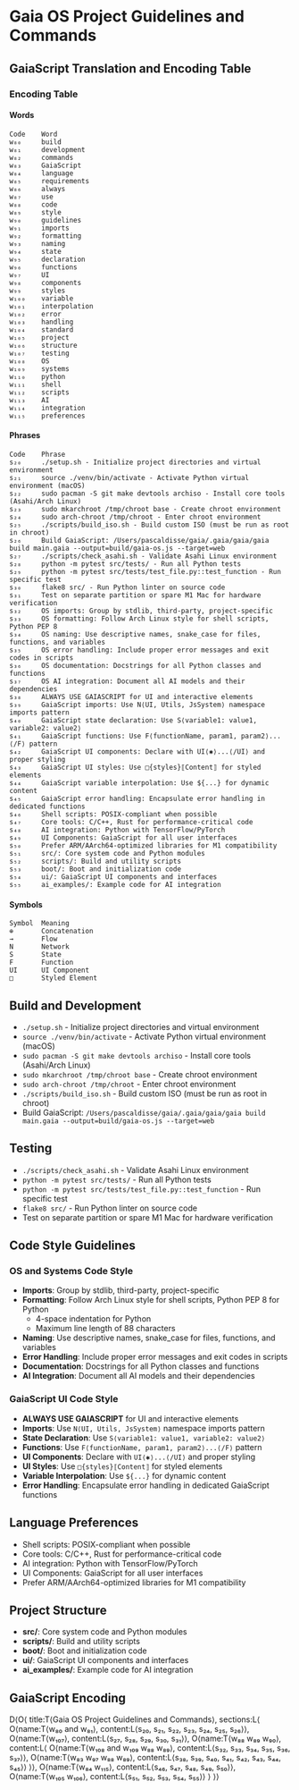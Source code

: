 # Gaia OS Project Guidelines and Commands

## GaiaScript Translation and Encoding Table

### Encoding Table
#### Words
```
Code    Word
w₈₀     build
w₈₁     development
w₈₂     commands
w₈₃     GaiaScript
w₈₄     language
w₈₅     requirements
w₈₆     always
w₈₇     use
w₈₈     code
w₈₉     style
w₉₀     guidelines
w₉₁     imports
w₉₂     formatting
w₉₃     naming
w₉₄     state
w₉₅     declaration
w₉₆     functions
w₉₇     UI
w₉₈     components
w₉₉     styles
w₁₀₀    variable
w₁₀₁    interpolation
w₁₀₂    error
w₁₀₃    handling
w₁₀₄    standard
w₁₀₅    project
w₁₀₆    structure
w₁₀₇    testing
w₁₀₈    OS
w₁₀₉    systems
w₁₁₀    python
w₁₁₁    shell
w₁₁₂    scripts
w₁₁₃    AI
w₁₁₄    integration
w₁₁₅    preferences
```

#### Phrases
```
Code    Phrase
s₂₀     ./setup.sh - Initialize project directories and virtual environment
s₂₁     source ./venv/bin/activate - Activate Python virtual environment (macOS)
s₂₂     sudo pacman -S git make devtools archiso - Install core tools (Asahi/Arch Linux)
s₂₃     sudo mkarchroot /tmp/chroot base - Create chroot environment
s₂₄     sudo arch-chroot /tmp/chroot - Enter chroot environment
s₂₅     ./scripts/build_iso.sh - Build custom ISO (must be run as root in chroot)
s₂₆     Build GaiaScript: /Users/pascaldisse/gaia/.gaia/gaia/gaia build main.gaia --output=build/gaia-os.js --target=web
s₂₇     ./scripts/check_asahi.sh - Validate Asahi Linux environment
s₂₈     python -m pytest src/tests/ - Run all Python tests
s₂₉     python -m pytest src/tests/test_file.py::test_function - Run specific test
s₃₀     flake8 src/ - Run Python linter on source code
s₃₁     Test on separate partition or spare M1 Mac for hardware verification
s₃₂     OS imports: Group by stdlib, third-party, project-specific
s₃₃     OS formatting: Follow Arch Linux style for shell scripts, Python PEP 8
s₃₄     OS naming: Use descriptive names, snake_case for files, functions, and variables
s₃₅     OS error handling: Include proper error messages and exit codes in scripts
s₃₆     OS documentation: Docstrings for all Python classes and functions
s₃₇     OS AI integration: Document all AI models and their dependencies
s₃₈     ALWAYS USE GAIASCRIPT for UI and interactive elements
s₃₉     GaiaScript imports: Use N⟨UI, Utils, JsSystem⟩ namespace imports pattern
s₄₀     GaiaScript state declaration: Use S⟨variable1: value1, variable2: value2⟩
s₄₁     GaiaScript functions: Use F⟨functionName, param1, param2⟩...⟨/F⟩ pattern
s₄₂     GaiaScript UI components: Declare with UI⟨✱⟩...⟨/UI⟩ and proper styling
s₄₃     GaiaScript UI styles: Use □{styles}⟦Content⟧ for styled elements
s₄₄     GaiaScript variable interpolation: Use ${...} for dynamic content
s₄₅     GaiaScript error handling: Encapsulate error handling in dedicated functions
s₄₆     Shell scripts: POSIX-compliant when possible
s₄₇     Core tools: C/C++, Rust for performance-critical code
s₄₈     AI integration: Python with TensorFlow/PyTorch
s₄₉     UI Components: GaiaScript for all user interfaces
s₅₀     Prefer ARM/AArch64-optimized libraries for M1 compatibility
s₅₁     src/: Core system code and Python modules
s₅₂     scripts/: Build and utility scripts
s₅₃     boot/: Boot and initialization code
s₅₄     ui/: GaiaScript UI components and interfaces
s₅₅     ai_examples/: Example code for AI integration
```

#### Symbols
```
Symbol  Meaning
⊕       Concatenation
→       Flow
N       Network
S       State
F       Function
UI      UI Component
□       Styled Element
```

## Build and Development
- `./setup.sh` - Initialize project directories and virtual environment
- `source ./venv/bin/activate` - Activate Python virtual environment (macOS)
- `sudo pacman -S git make devtools archiso` - Install core tools (Asahi/Arch Linux)
- `sudo mkarchroot /tmp/chroot base` - Create chroot environment
- `sudo arch-chroot /tmp/chroot` - Enter chroot environment
- `./scripts/build_iso.sh` - Build custom ISO (must be run as root in chroot)
- Build GaiaScript: `/Users/pascaldisse/gaia/.gaia/gaia/gaia build main.gaia --output=build/gaia-os.js --target=web`

## Testing
- `./scripts/check_asahi.sh` - Validate Asahi Linux environment
- `python -m pytest src/tests/` - Run all Python tests
- `python -m pytest src/tests/test_file.py::test_function` - Run specific test
- `flake8 src/` - Run Python linter on source code
- Test on separate partition or spare M1 Mac for hardware verification

## Code Style Guidelines

### OS and Systems Code Style
- **Imports**: Group by stdlib, third-party, project-specific
- **Formatting**: Follow Arch Linux style for shell scripts, Python PEP 8 for Python
  * 4-space indentation for Python
  * Maximum line length of 88 characters
- **Naming**: Use descriptive names, snake_case for files, functions, and variables
- **Error Handling**: Include proper error messages and exit codes in scripts
- **Documentation**: Docstrings for all Python classes and functions
- **AI Integration**: Document all AI models and their dependencies

### GaiaScript UI Code Style
- **ALWAYS USE GAIASCRIPT** for UI and interactive elements
- **Imports**: Use `N⟨UI, Utils, JsSystem⟩` namespace imports pattern
- **State Declaration**: Use `S⟨variable1: value1, variable2: value2⟩`
- **Functions**: Use `F⟨functionName, param1, param2⟩...⟨/F⟩` pattern
- **UI Components**: Declare with `UI⟨✱⟩...⟨/UI⟩` and proper styling
- **UI Styles**: Use `□{styles}⟦Content⟧` for styled elements
- **Variable Interpolation**: Use `${...}` for dynamic content
- **Error Handling**: Encapsulate error handling in dedicated GaiaScript functions

## Language Preferences
- Shell scripts: POSIX-compliant when possible
- Core tools: C/C++, Rust for performance-critical code
- AI integration: Python with TensorFlow/PyTorch
- UI Components: GaiaScript for all user interfaces
- Prefer ARM/AArch64-optimized libraries for M1 compatibility

## Project Structure
- **src/**: Core system code and Python modules
- **scripts/**: Build and utility scripts
- **boot/**: Boot and initialization code
- **ui/**: GaiaScript UI components and interfaces
- **ai_examples/**: Example code for AI integration

## GaiaScript Encoding

D⟨O⟨
  title:T⟨Gaia OS Project Guidelines and Commands⟩,
  sections:L⟨
    O⟨name:T⟨w₈₀ and w₈₁⟩, content:L⟨s₂₀, s₂₁, s₂₂, s₂₃, s₂₄, s₂₅, s₂₆⟩⟩,
    O⟨name:T⟨w₁₀₇⟩, content:L⟨s₂₇, s₂₈, s₂₉, s₃₀, s₃₁⟩⟩,
    O⟨name:T⟨w₈₈ w₈₉ w₉₀⟩, content:L⟨
      O⟨name:T⟨w₁₀₈ and w₁₀₉ w₈₈ w₈₉⟩, content:L⟨s₃₂, s₃₃, s₃₄, s₃₅, s₃₆, s₃₇⟩⟩,
      O⟨name:T⟨w₈₃ w₉₇ w₈₈ w₈₉⟩, content:L⟨s₃₈, s₃₉, s₄₀, s₄₁, s₄₂, s₄₃, s₄₄, s₄₅⟩⟩
    ⟩⟩,
    O⟨name:T⟨w₈₄ w₁₁₅⟩, content:L⟨s₄₆, s₄₇, s₄₈, s₄₉, s₅₀⟩⟩,
    O⟨name:T⟨w₁₀₅ w₁₀₆⟩, content:L⟨s₅₁, s₅₂, s₅₃, s₅₄, s₅₅⟩⟩
  ⟩
⟩⟩